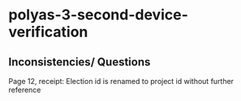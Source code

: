# polyas-3-second-device-verification

## Inconsistencies/ Questions
Page 12, receipt: Election id is renamed to project id without further reference